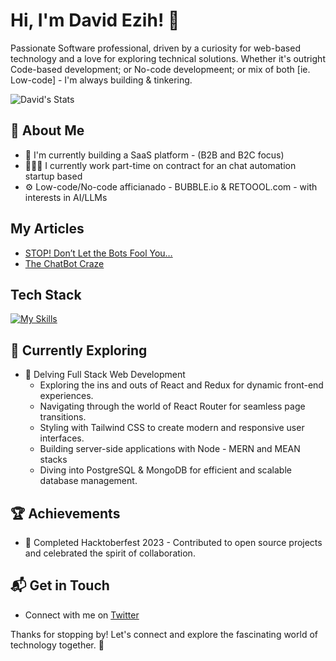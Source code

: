 # Hi, I'm David Ezih! 👋

Passionate Software professional, driven by a curiosity for web-based technology and a love for exploring technical solutions.
Whether it's outright Code-based development; or No-code developmeent; or mix of both [ie. Low-code] - I'm always building & tinkering.

![David's Stats](https://github-readme-stats.vercel.app/api?username=ezih&theme=vue-dark&show_icons=true&hide_border=true&count_private=true)

## 🚀 About Me

- 🔭 I'm currently building a SaaS platform - (B2B and B2C focus)
- 👨🏽‍💻 I currently work part-time on contract for an chat automation startup based
- ⚙️ Low-code/No-code afficianado - BUBBLE.io & RETOOOL.com - with interests in AI/LLMs


## My Articles
- [STOP! Don’t Let the Bots Fool You…](https://medium.com/a-chatbots-life/stop-dont-let-the-bots-fool-you-7fafd8ed7dd9)
- [The ChatBot Craze](https://medium.com/a-chatbots-life/the-chatbot-craze-and-why-i-think-its-may-not-be-the-best-investment-for-small-businesses-578ce1ca3328)

## Tech Stack
[![My Skills](https://skillicons.dev/icons?i=js,html,css,wasm)](https://skillicons.dev)

## 🌱 Currently Exploring

- 🚀 Delving Full Stack Web Development
  - Exploring the ins and outs of React and Redux for dynamic front-end experiences.
  - Navigating through the world of React Router for seamless page transitions.
  - Styling with Tailwind CSS to create modern and responsive user interfaces.
  - Building server-side applications with Node - MERN and MEAN stacks
  - Diving into PostgreSQL & MongoDB for efficient and scalable database management.

 ## 🏆 Achievements

- 🌟 Completed Hacktoberfest 2023 - Contributed to open source projects and celebrated the spirit of collaboration.


## 📬 Get in Touch

- Connect with me on [Twitter](https://twitter.com/EzihUche)

Thanks for stopping by! Let's connect and explore the fascinating world of technology together. 🚀



<!--

Here are some ideas to get you started:

- 🔭 I’m currently working on ...
- 🌱 I’m currently learning ...
- 👯 I’m looking to collaborate on ...
- 🤔 I’m looking for help with ...
- 💬 Ask me about ...
- 📫 How to reach me: ...
- 😄 Pronouns: ...
- ⚡ Fun fact: ...
-->

